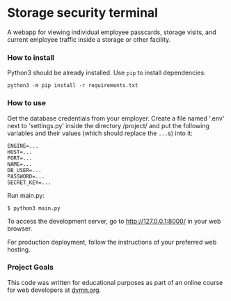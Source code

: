 # Storage security terminal

A webapp for viewing individual employee passcards, storage visits, 
and current employee traffic inside a storage or other facility.

### How to install


Python3 should be already installed. 
Use `pip` to install dependencies:
```
python3 -m pip install -r requirements.txt
```

### How to use
Get the database credentials from your employer. Create a file named '.env' next to 'settings.py' inside the directory /project/ and put the following variables and their values (which should replace the `...`s) into it:
```
ENGINE=...
HOST=...
PORT=...
NAME=...
DB_USER=...
PASSWORD=...
SECRET_KEY=...
```


Run main.py: 
```console
$ python3 main.py
```
To access the development server, go to http://127.0.0.1:8000/ in your web browser.

For production deployment, follow the instructions of your preferred web hosting.

### Project Goals

This code was written for educational purposes as part of an online course for web developers at [dvmn.org](https://dvmn.org/).

